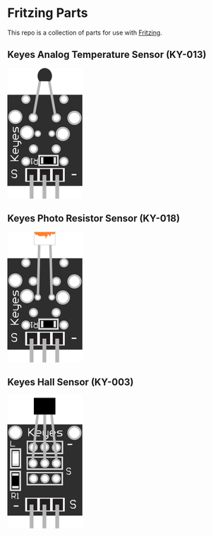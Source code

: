 # Fritzing Parts
This repo is a collection of parts for use with [Fritzing](http://fritzing.org/).
## Keyes Analog Temperature Sensor (KY-013)
![Keyes Temperature Sensor](resources/keyes-analog-temp.png)
## Keyes Photo Resistor Sensor (KY-018)
![Keyes Photo Resistor Sensor](resources/keyes-photo-resistor.png)
## Keyes Hall Sensor (KY-003)
![Keyes Hall Sensor](resources/keyes-hall.png)